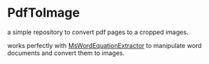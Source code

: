 # PdfToImage
a simple repository to convert pdf pages to a cropped images.

works perfectly with [MsWordEquationExtractor](https://github.com/wesamnabeel99/MsWordEquationExtractor) to manipulate word documents and convert them to images.
